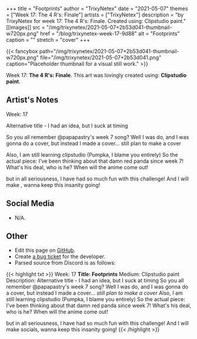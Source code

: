 +++
title =       "Footprints"
author =      "TrixyNetex"
date =        "2021-05-07"
themes =      ["Week 17: The 4 R's: Finale"]
artists =     ["TrixyNetex"]
description = "by TrixyNetex for week 17: The 4 R's: Finale. Created using: Clipstudio paint."
[[images]]
      src = "/img/trixynetex/2021-05-07+2b53d041-thumbnail-w720px.png"
      href = "/blog/trixynetex-week-17-9d88"
      alt = "Footprints"
      caption = ""
      stretch = "cover"
+++

{{< fancybox path="/img/trixynetex/2021-05-07+2b53d041-thumbnail-w720px.png" file="/img/trixynetex/2021-05-07+2b53d041.png" caption="Placeholder thumbnail for a visual still work." >}}


Week 17: **The 4 R's: Finale**. This art was lovingly created using: **Clipstudio paint**.

## Artist's Notes

Week: 17 

Alternative title - I had an idea, but I suck at timing

So you all remember @papapastry's week 7 song? Well I was do, and I was gonna do a cover, but instead I made a cover... still plan to make a cover

Also, I am still learning clipstudio (Pumpka, I blame you entirely) 
So the actual piece: I've been thinking about that damn red panda since week 7! What's his deal, who is he? When will the anime come out! 

but in all seriousness, I have had so much fun with this challenge! And I will make , wanna keep this insanity going!

## Social Media

- N/A.

## Other

- Edit this page on [GitHub](https://github.com/teaminkling/web-refresh/edit/main/content/blog/trixynetex-week-17-9d88.md).
- Create [a bug ticket](https://github.com/teaminkling/web-refresh/issues/new?assignees=&labels=bug&template=problem-report.md&title=) for the developer.
- Parsed source from Discord is as follows:

{{< highlight txt >}}
Week: 17 
**Title:  Footprints**
Medium: Clipstudio paint
Description: Alternative title - I had an idea, but I suck at timing
So you all remember @papapastry's week 7 song? Well I was do, and I was gonna do a cover, but instead I made a cover... *still plan to make a cover*
Also, I am still learning clipstudio (Pumpka, I blame you entirely) 
So the actual piece: I've been thinking about that damn red panda since week 7! What's his deal, who is he? When will the anime come out! 

but in all seriousness, I have had so much fun with this challenge! And I will make socials, wanna keep this insanity going!
{{< /highlight >}}